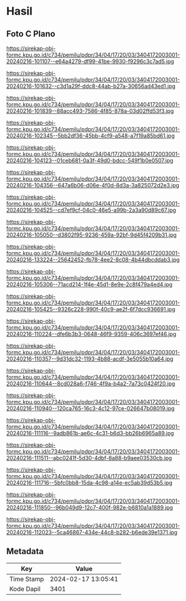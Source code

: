# Hasil

## Foto C Plano

https://sirekap-obj-formc.kpu.go.id/c734/pemilu/pdpr/34/04/17/20/03/3404172003001-20240216-101107--e64a4279-df99-41be-9930-f9296c3c7ad5.jpg

https://sirekap-obj-formc.kpu.go.id/c734/pemilu/pdpr/34/04/17/20/03/3404172003001-20240216-101632--c3d1a29f-ddc8-44ab-b27a-30656ad43ed1.jpg

https://sirekap-obj-formc.kpu.go.id/c734/pemilu/pdpr/34/04/17/20/03/3404172003001-20240216-101839--88acc493-7586-4f85-878a-03d02ffd53f3.jpg

https://sirekap-obj-formc.kpu.go.id/c734/pemilu/pdpr/34/04/17/20/03/3404172003001-20240216-102345--5bb2df36-45bb-4cf9-a548-a7f19a85bd61.jpg

https://sirekap-obj-formc.kpu.go.id/c734/pemilu/pdpr/34/04/17/20/03/3404172003001-20240216-104123--01ceb681-0a3f-49d0-bdcc-549f1b0e0507.jpg

https://sirekap-obj-formc.kpu.go.id/c734/pemilu/pdpr/34/04/17/20/03/3404172003001-20240216-104356--647a6b06-d06e-4f0d-8d3a-3a825072d2e3.jpg

https://sirekap-obj-formc.kpu.go.id/c734/pemilu/pdpr/34/04/17/20/03/3404172003001-20240216-104525--cd7ef9cf-04c0-46e5-a99b-2a3a90d89c67.jpg

https://sirekap-obj-formc.kpu.go.id/c734/pemilu/pdpr/34/04/17/20/03/3404172003001-20240216-105050--d3802f95-9236-459a-92bf-9d45f4209b31.jpg

https://sirekap-obj-formc.kpu.go.id/c734/pemilu/pdpr/34/04/17/20/03/3404172003001-20240216-133224--25642452-fb78-4ee2-8c08-4b44dbcddab3.jpg

https://sirekap-obj-formc.kpu.go.id/c734/pemilu/pdpr/34/04/17/20/03/3404172003001-20240216-105306--71acd214-1f4e-45d1-8e9e-2c8f479a4ed4.jpg

https://sirekap-obj-formc.kpu.go.id/c734/pemilu/pdpr/34/04/17/20/03/3404172003001-20240216-105425--9326c228-990f-40c9-ae2f-6f7dcc936691.jpg

https://sirekap-obj-formc.kpu.go.id/c734/pemilu/pdpr/34/04/17/20/03/3404172003001-20240216-110224--dfe6b3b3-0648-46f9-9359-406c3697ef46.jpg

https://sirekap-obj-formc.kpu.go.id/c734/pemilu/pdpr/34/04/17/20/03/3404172003001-20240216-110357--9d31dc32-1193-4b88-acdf-3e5055b10a64.jpg

https://sirekap-obj-formc.kpu.go.id/c734/pemilu/pdpr/34/04/17/20/03/3404172003001-20240216-110644--8cd028a6-f746-4f9a-b4a2-7a73c0424f20.jpg

https://sirekap-obj-formc.kpu.go.id/c734/pemilu/pdpr/34/04/17/20/03/3404172003001-20240216-110940--120ca765-16c3-4c12-97ce-026647b08019.jpg

https://sirekap-obj-formc.kpu.go.id/c734/pemilu/pdpr/34/04/17/20/03/3404172003001-20240216-111116--9adb861b-ae6c-4c31-b6d3-bb26b6965a89.jpg

https://sirekap-obj-formc.kpu.go.id/c734/pemilu/pdpr/34/04/17/20/03/3404172003001-20240216-111511--abc0241f-5d30-4dbf-8a88-b9aee03530cb.jpg

https://sirekap-obj-formc.kpu.go.id/c734/pemilu/pdpr/34/04/17/20/03/3404172003001-20240216-111716--5bfc0bb8-15da-4c98-a14e-ec5ab39d53b5.jpg

https://sirekap-obj-formc.kpu.go.id/c734/pemilu/pdpr/34/04/17/20/03/3404172003001-20240216-111850--96b049d9-12c7-400f-982e-b6810a1a1889.jpg

https://sirekap-obj-formc.kpu.go.id/c734/pemilu/pdpr/34/04/17/20/03/3404172003001-20240216-112023--5ca46867-434e-44c8-b282-b6ede39e1371.jpg


## Metadata

| Key        | Value               |
| ---------- | ------------------- |
| Time Stamp | 2024-02-17 13:05:41 |
| Kode Dapil | 3401                |



